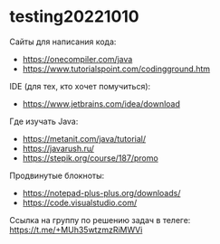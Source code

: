 # testing20221010

Сайты для написания кода:
- https://onecompiler.com/java
- https://www.tutorialspoint.com/codingground.htm

IDE (для тех, кто хочет помучиться):
- https://www.jetbrains.com/idea/download

Где изучать Java:
- https://metanit.com/java/tutorial/
- https://javarush.ru/
- https://stepik.org/course/187/promo

Продвинутые блокноты:
- https://notepad-plus-plus.org/downloads/
- https://code.visualstudio.com/

Ссылка на группу по решению задач в телеге: https://t.me/+MUh35wtzmzRiMWVi
